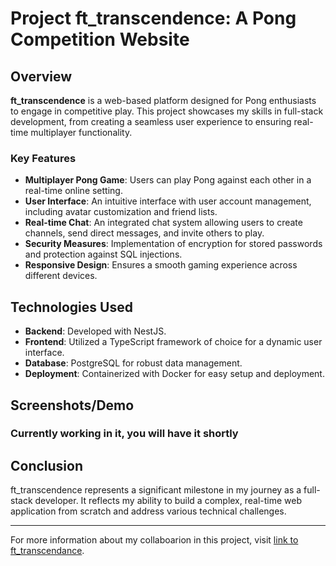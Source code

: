 # Project ft_transcendence: A Pong Competition Website

## Overview

**ft_transcendence** is a web-based platform designed for Pong enthusiasts to engage in competitive play. This project showcases my skills in full-stack development, from creating a seamless user experience to ensuring real-time multiplayer functionality.

### Key Features
- **Multiplayer Pong Game**: Users can play Pong against each other in a real-time online setting.
- **User Interface**: An intuitive interface with user account management, including avatar customization and friend lists.
- **Real-time Chat**: An integrated chat system allowing users to create channels, send direct messages, and invite others to play.
- **Security Measures**: Implementation of encryption for stored passwords and protection against SQL injections.
- **Responsive Design**: Ensures a smooth gaming experience across different devices.

## Technologies Used
- **Backend**: Developed with NestJS.
- **Frontend**: Utilized a TypeScript framework of choice for a dynamic user interface.
- **Database**: PostgreSQL for robust data management.
- **Deployment**: Containerized with Docker for easy setup and deployment.


## Screenshots/Demo
### Currently working in it, you will have it shortly

## Conclusion
ft_transcendence represents a significant milestone in my journey as a full-stack developer. It reflects my ability to build a complex, real-time web application from scratch and address various technical challenges.

---

For more information about my collaboarion in this project, visit [link to ft_transcendance](https://github.com/Noushhhh/42_TRANSCENDANCE).
